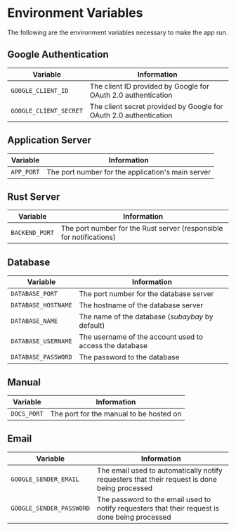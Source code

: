 # Environment Variables

The following are the environment variables necessary to make the app run.

## Google Authentication

| Variable               | Information                                                       |
| ---------------------- | ----------------------------------------------------------------- |
| `GOOGLE_CLIENT_ID`     | The client ID provided by Google for OAuth 2.0 authentication     |
| `GOOGLE_CLIENT_SECRET` | The client secret provided by Google for OAuth 2.0 authentication |

## Application Server

| Variable   | Information                                       |
| ---------- | ------------------------------------------------- |
| `APP_PORT` | The port number for the application's main server |

## Rust Server

| Variable       | Information                                                         |
| -------------- | ------------------------------------------------------------------- |
| `BACKEND_PORT` | The port number for the Rust server (responsible for notifications) |

## Database

| Variable            | Information                                             |
| ------------------- | ------------------------------------------------------- |
| `DATABASE_PORT`     | The port number for the database server                 |
| `DATABASE_HOSTNAME` | The hostname of the database server                     |
| `DATABASE_NAME`     | The name of the database (_subaybay_ by default)        |
| `DATABASE_USERNAME` | The username of the account used to access the database |
| `DATABASE_PASSWORD` | The password to the database                            |

## Manual

| Variable    | Information                             |
| ----------- | --------------------------------------- |
| `DOCS_PORT` | The port for the manual to be hosted on |

## Email

| Variable                 | Information                                                                                    |
| ------------------------ | ---------------------------------------------------------------------------------------------- |
| `GOOGLE_SENDER_EMAIL`    | The email used to automatically notify requesters that their request is done being processed   |
| `GOOGLE_SENDER_PASSWORD` | The password to the email used to notify requesters that their request is done being processed |
